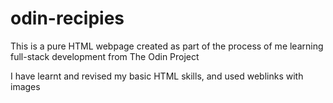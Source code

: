 # odin-recipies
This is a pure HTML webpage created as part of the process of me learning full-stack development from The Odin Project

I have learnt and revised my basic HTML skills, and used weblinks with images